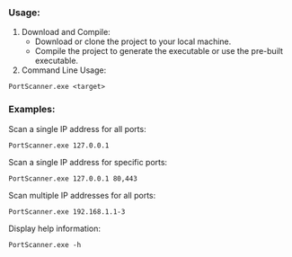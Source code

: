 ### Usage:

1. Download and Compile:
    - Download or clone the project to your local machine.
    - Compile the project to generate the executable or use the pre-built executable.
2. Command Line Usage:
```
PortScanner.exe <target>
```

### Examples:
Scan a single IP address for all ports:
```
PortScanner.exe 127.0.0.1
```

Scan a single IP address for specific ports:
```
PortScanner.exe 127.0.0.1 80,443
```

Scan multiple IP addresses for all ports:
```
PortScanner.exe 192.168.1.1-3
```

Display help information:
```
PortScanner.exe -h
```
